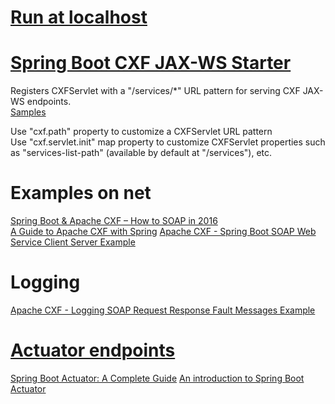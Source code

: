 # [Run at localhost](http://localhost:8080/services/hello?wsdl)


# [Spring Boot CXF JAX-WS Starter](https://cxf.apache.org/docs/springboot.html)   
Registers CXFServlet with a  "/services/*" URL pattern for serving CXF JAX-WS endpoints.  
[Samples](https://github.com/apache/cxf/tree/master/distribution/src/main/release/samples/jaxws_spring_boot)

Use "cxf.path" property to customize a CXFServlet URL pattern  
Use "cxf.servlet.init" map property to customize CXFServlet properties such as "services-list-path" (available by default at  "/services"), etc.

# Examples on net
[Spring Boot & Apache CXF – How to SOAP in 2016](https://blog.codecentric.de/en/2016/02/spring-boot-apache-cxf/)  
[A Guide to Apache CXF with Spring](http://www.baeldung.com/apache-cxf-with-spring)
[Apache CXF - Spring Boot SOAP Web Service Client Server Example](https://www.codenotfound.com/apache-cxf-spring-boot-soap-web-service-client-server-example.html)

# Logging
[Apache CXF - Logging SOAP Request Response Fault Messages Example](https://www.codenotfound.com/apache-cxf-logging-soap-request-response-fault-messages-example.html)

# [Actuator endpoints](https://docs.spring.io/spring-boot/docs/current/reference/html/production-ready-endpoints.html)
[Spring Boot Actuator: A Complete Guide](https://dzone.com/articles/spring-boot-actuator-a-complete-guide)
[An introduction to Spring Boot Actuator](https://aboullaite.me/an-introduction-to-spring-boot-actuator/)
